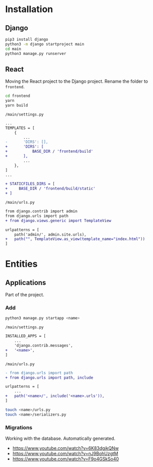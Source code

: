 # Installation

## Django

```bash
pip3 install django
python3 -m django startproject main
cd main
python3 manage.py runserver
```

## React

Moving the React project to the Django project. Rename the folder to `frontend`.

```bash
cd frontend
yarn
yarn build
```

`/main/settings.py`

```diff
...
TEMPLATES = [
    {
        ...
-       'DIRS': [],
+       'DIRS': [
+           BASE_DIR / 'frontend/build'
+       ],
        ...
    },
]
...

+ STATICFILES_DIRS = [
+     BASE_DIR / 'frontend/build/static'
+ ]
```

`/main/urls.py`

```diff
from django.contrib import admin
from django.urls import path
+ from django.views.generic import TemplateView

urlpatterns = [
    path('admin/', admin.site.urls),
+   path("", TemplateView.as_view(template_name="index.html"))
]
```

# Entities

## Applications

Part of the project.

### Add

```bash
python3 manage.py startapp <name>
```

`/main/settings.py`

```diff
INSTALLED_APPS = [
    ...
    'django.contrib.messages',
+   '<name>',
]
```

`/main/urls.py`

```diff
- from django.urls import path
+ from django.urls import path, include

urlpatterns = [
    ...
+   path('<name>/', include('<name>.urls')),
]
```

```bash
touch <name>/urls.py
touch <name>/serializers.py
```

### Migrations

Working with the database. Automatically generated.


- https://www.youtube.com/watch?v=6K83dgjkQNw
- https://www.youtube.com/watch?v=nJ9BohUzgtM
- https://www.youtube.com/watch?v=F9o4GSkSo40

